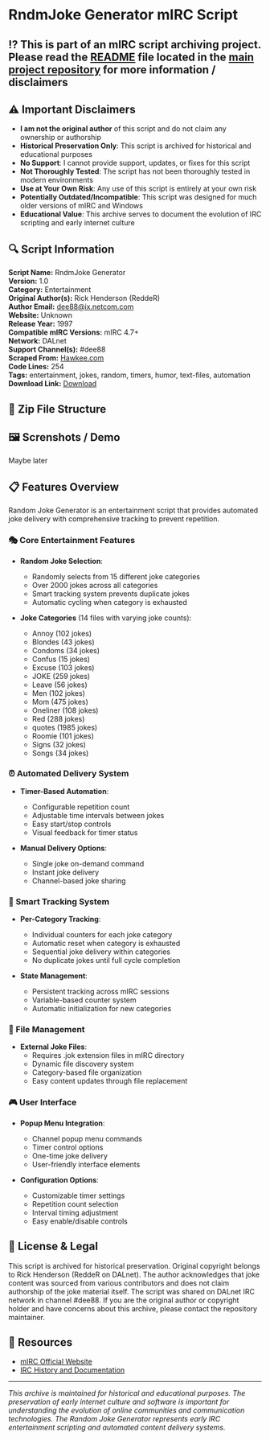 # RndmJoke Generator mIRC Script

## ⁉️ This is part of an mIRC script archiving project. Please read the [README](https://github.com/sorzkode/mirc_scripts_archive/blob/main/README.md) file located in the [main project repository](https://github.com/sorzkode/mirc_scripts_archive) for more information / disclaimers  

## ⚠️ Important Disclaimers

- **I am not the original author** of this script and do not claim any ownership or authorship
- **Historical Preservation Only**: This script is archived for historical and educational purposes
- **No Support**: I cannot provide support, updates, or fixes for this script
- **Not Thoroughly Tested**: The script has not been thoroughly tested in modern environments
- **Use at Your Own Risk**: Any use of this script is entirely at your own risk
- **Potentially Outdated/Incompatible**: This script was designed for much older versions of mIRC and Windows
- **Educational Value**: This archive serves to document the evolution of IRC scripting and early internet culture

## 🔍 Script Information

**Script Name:** RndmJoke Generator  
**Version:** 1.0  
**Category:** Entertainment  
**Original Author(s):** Rick Henderson (ReddeR)  
**Author Email:** <dee88@ix.netcom.com>  
**Website:** Unknown  
**Release Year:** 1997  
**Compatible mIRC Versions:** mIRC 4.7+  
**Network:** DALnet  
**Support Channel(s):** #dee88  
**Scraped From:** [Hawkee.com](http://www.hawkee.com:80/scripts/Randjoke.zip)  
**Code Lines:** 254  
**Tags:** entertainment, jokes, random, timers, humor, text-files, automation  
**Download Link:** [Download](https://github.com/sorzkode/mirc_scripts_archive/raw/main/hawkee.com/rndmjoke_script/rndmjoke_script.zip)  

## 📂 Zip File Structure

## 🖼️ Screnshots / Demo

Maybe later

## 📋 Features Overview

Random Joke Generator is an entertainment script that provides automated joke delivery with comprehensive tracking to prevent repetition.

### 🎭 Core Entertainment Features

- **Random Joke Selection**:
  - Randomly selects from 15 different joke categories
  - Over 2000 jokes across all categories
  - Smart tracking system prevents duplicate jokes
  - Automatic cycling when category is exhausted

- **Joke Categories** (14 files with varying joke counts):
  - Annoy (102 jokes)
  - Blondes (43 jokes)
  - Condoms (34 jokes)
  - Confus (15 jokes)
  - Excuse (103 jokes)
  - JOKE (259 jokes)
  - Leave (56 jokes)
  - Men (102 jokes)
  - Mom (475 jokes)
  - Oneliner (108 jokes)
  - Red (288 jokes)
  - quotes (1985 jokes)
  - Roomie (101 jokes)
  - Signs (32 jokes)
  - Songs (34 jokes)

### ⏰ Automated Delivery System

- **Timer-Based Automation**:
  - Configurable repetition count
  - Adjustable time intervals between jokes
  - Easy start/stop controls
  - Visual feedback for timer status

- **Manual Delivery Options**:
  - Single joke on-demand command
  - Instant joke delivery
  - Channel-based joke sharing

### 🔄 Smart Tracking System

- **Per-Category Tracking**:
  - Individual counters for each joke category
  - Automatic reset when category is exhausted
  - Sequential joke delivery within categories
  - No duplicate jokes until full cycle completion

- **State Management**:
  - Persistent tracking across mIRC sessions
  - Variable-based counter system
  - Automatic initialization for new categories

### 📁 File Management

- **External Joke Files**:
  - Requires .jok extension files in mIRC directory
  - Dynamic file discovery system
  - Category-based file organization
  - Easy content updates through file replacement

### 🎮 User Interface

- **Popup Menu Integration**:
  - Channel popup menu commands
  - Timer control options
  - One-time joke delivery
  - User-friendly interface elements

- **Configuration Options**:
  - Customizable timer settings
  - Repetition count selection
  - Interval timing adjustment
  - Easy enable/disable controls

## 📜 License & Legal

This script is archived for historical preservation. Original copyright belongs to Rick Henderson (ReddeR on DALnet). The author acknowledges that joke content was sourced from various contributors and does not claim authorship of the joke material itself. The script was shared on DALnet IRC network in channel #dee88. If you are the original author or copyright holder and have concerns about this archive, please contact the repository maintainer.

## 🔗 Resources

- [mIRC Official Website](https://www.mirc.com/)
- [IRC History and Documentation](https://tools.ietf.org/rfc/rfc1459.txt)

---

*This archive is maintained for historical and educational purposes. The preservation of early internet culture and software is important for understanding the evolution of online communities and communication technologies. The Random Joke Generator represents early IRC entertainment scripting and automated content delivery systems.*